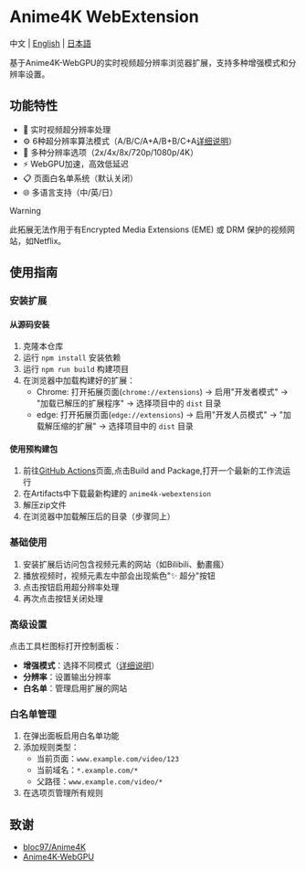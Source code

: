 # Anime4K WebExtension

中文 | [English](./README.en.md) | [日本語](./README.ja.md)

基于Anime4K-WebGPU的实时视频超分辨率浏览器扩展，支持多种增强模式和分辨率设置。

## 功能特性

- 🚀 实时视频超分辨率处理
- ⚙️ 6种超分辨率算法模式（A/B/C/A+A/B+B/C+A[详细说明](https://github.com/bloc97/Anime4K/blob/master/md/GLSL_Instructions_Advanced.md)）
- 📏 多种分辨率选项（2x/4x/8x/720p/1080p/4K）
- ⚡ WebGPU加速，高效低延迟
- 📋 页面白名单系统（默认关闭）
- 🌐 多语言支持（中/英/日）

> [!WARNING]
> 此拓展无法作用于有Encrypted Media Extensions (EME) 或 DRM 保护的视频网站，如Netflix。

## 使用指南

### 安装扩展

#### 从源码安装

1. 克隆本仓库
2. 运行 `npm install` 安装依赖
3. 运行 `npm run build` 构建项目
4. 在浏览器中加载构建好的扩展：
   - Chrome: 打开拓展页面(`chrome://extensions`) → 启用"开发者模式" → "加载已解压的扩展程序" → 选择项目中的 `dist` 目录
   - edge: 打开拓展页面(`edge://extensions`) → 启用"开发人员模式" → "加载解压缩的扩展" → 选择项目中的 `dist` 目录

#### 使用预构建包

1. 前往[GitHub Actions](https://github.com/chenmozhijin/Anime4K-WebExtension/actions)页面,点击Build and Package,打开一个最新的工作流运行
2. 在Artifacts中下载最新构建的 `anime4k-webextension`
3. 解压zip文件
4. 在浏览器中加载解压后的目录（步骤同上）

### 基础使用

1. 安装扩展后访问包含视频元素的网站（如Bilibili、動畫瘋）
2. 播放视频时，视频元素左中部会出现紫色"✨ 超分"按钮
3. 点击按钮启用超分辨率处理
4. 再次点击按钮关闭处理

### 高级设置

点击工具栏图标打开控制面板：

- **增强模式**：选择不同模式（[详细说明](https://github.com/bloc97/Anime4K/blob/master/md/GLSL_Instructions_Advanced.md)）
- **分辨率**：设置输出分辨率
- **白名单**：管理启用扩展的网站

### 白名单管理

1. 在弹出面板启用白名单功能
2. 添加规则类型：
   - 当前页面：`www.example.com/video/123`
   - 当前域名：`*.example.com/*`
   - 父路径：`www.example.com/video/*`
3. 在选项页管理所有规则

## 致谢

- [bloc97/Anime4K](https://github.com/bloc97/Anime4K)
- [Anime4K-WebGPU](https://github.com/Anime4KWebBoost/Anime4K-WebGPU)

